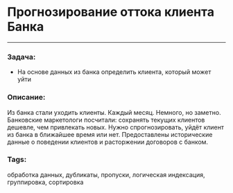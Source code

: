 # Прогнозирование оттока клиента Банка
---
### Задача:
- На основе данных из банка определить клиента, который может уйти
### Описание:
Из банка стали уходить клиенты. Каждый месяц. Немного, но заметно. Банковские маркетологи посчитали: сохранять текущих клиентов дешевле, чем привлекать новых.
Нужно спрогнозировать, уйдёт клиент из банка в ближайшее время или нет. Предоставлены исторические данные о поведении клиентов и расторжении договоров с банком.
### Tags:
обработка данных, дубликаты, пропуски, логическая индексация, группировка, сортировка
